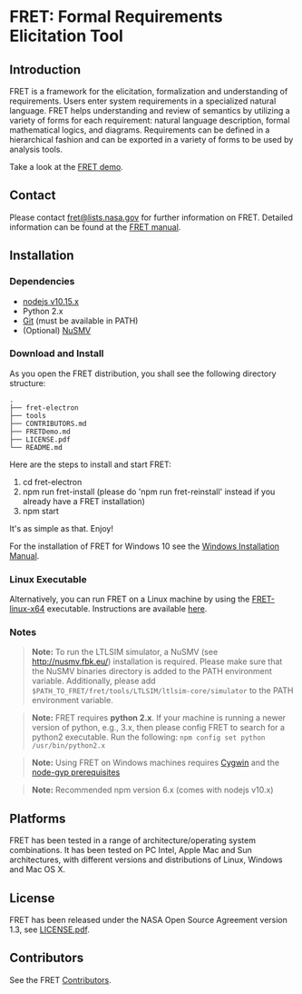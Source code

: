 FRET: Formal Requirements Elicitation Tool
=============================================

Introduction
------------

FRET is a framework for the elicitation, formalization and understanding of requirements. Users enter system requirements in a specialized natural language. FRET helps understanding and review of semantics by utilizing a variety of forms for each requirement: natural language description, formal mathematical logics, and diagrams. Requirements can be defined in a hierarchical fashion and can be exported in a variety of forms to be used by analysis tools.

Take a look at the [FRET demo](https://drive.google.com/open?id=142C-xIw6ar9rSgxz-wAXktYrTwAG0sKw).

Contact
-------

Please contact <fret@lists.nasa.gov> for further information on
FRET. Detailed information can be found at the [FRET manual](fret-electron/docs/userManual.md).

Installation
------------

### Dependencies

 * [nodejs v10.15.x](https://nodejs.org/download/release/v10.15.3/)
 * Python 2.x
 * [Git](https://git-scm.com/) (must be available in PATH)
 * (Optional) [NuSMV](http://nusmv.fbk.eu/)

### Download and Install

As you open the FRET distribution, you shall see the following directory structure:

```
.
├── fret-electron
├── tools
├── CONTRIBUTORS.md
├── FRETDemo.md
├── LICENSE.pdf
└── README.md
```

Here are the steps to install and start FRET:

1. cd fret-electron
2. npm run fret-install (please do 'npm run fret-reinstall' instead if you already have a FRET installation)
3. npm start

It's as simple as that. Enjoy!


For the installation of FRET for Windows 10 see the [Windows Installation Manual](fret-electron/docs/installation_windows.md).

### Linux Executable

Alternatively, you can run FRET on a Linux machine by using the [FRET-linux-x64](executables/) executable. Instructions are available [here](executables/README.md).

### Notes

> __Note:__ To run the LTLSIM simulator, a NuSMV (see http://nusmv.fbk.eu/) installation is required. Please make sure that the NuSMV binaries directory is added to the PATH environment variable. Additionally, please add `$PATH_TO_FRET/fret/tools/LTLSIM/ltlsim-core/simulator` to the PATH environment variable.

> __Note:__ FRET requires **python 2.x**. If your machine is running a newer version of python, e.g., 3.x, then please config FRET to search for a python2 executable. Run the following: `npm config set python /usr/bin/python2.x`

> __Note:__ Using FRET on Windows machines requires [Cygwin](https://cygwin.com/index.html) and the [node-gyp prerequisites](https://github.com/nodejs/node-gyp#on-windows)

>__Note:__ Recommended npm version 6.x (comes with nodejs v10.x)


Platforms
---------

FRET has been tested in a range of architecture/operating system combinations. It has been tested on PC Intel, Apple Mac and Sun architectures, with different versions and distributions of Linux, Windows and Mac OS X.

License
-------

FRET has been released under the NASA Open Source Agreement version 1.3, see [LICENSE.pdf](LICENSE.pdf).


Contributors
------------

See the FRET [Contributors](CONTRIBUTORS.md).
